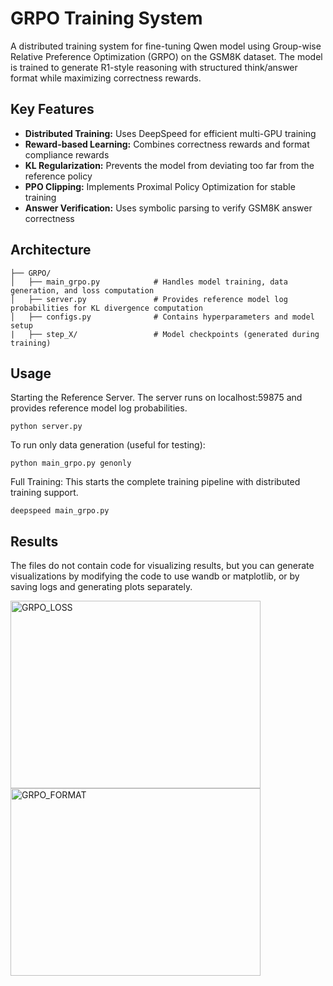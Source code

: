 # GRPO Training System
A distributed training system for fine-tuning Qwen model using Group-wise Relative Preference Optimization (GRPO) on the GSM8K dataset. The model is trained to generate R1-style reasoning with structured think/answer format while maximizing correctness rewards.

## Key Features
- **Distributed Training:** Uses DeepSpeed for efficient multi-GPU training   
- **Reward-based Learning:** Combines correctness rewards and format compliance rewards   
- **KL Regularization:** Prevents the model from deviating too far from the reference policy   
- **PPO Clipping:** Implements Proximal Policy Optimization for stable training   
- **Answer Verification:** Uses symbolic parsing to verify GSM8K answer correctness   

## Architecture
```
├── GRPO/  
│   ├── main_grpo.py            # Handles model training, data generation, and loss computation
│   ├── server.py               # Provides reference model log probabilities for KL divergence computation  
│   ├── configs.py              # Contains hyperparameters and model setup
|   ├── step_X/                 # Model checkpoints (generated during training)
```
## Usage
Starting the Reference Server. The server runs on localhost:59875 and provides reference model log probabilities.
```
python server.py
```
To run only data generation (useful for testing):
```
python main_grpo.py genonly
```
Full Training: This starts the complete training pipeline with distributed training support.
```
deepspeed main_grpo.py
```
## Results
The files do not contain code for visualizing results, but you can generate visualizations by modifying the code to use wandb or matplotlib, or by saving logs and generating plots separately.    


<img width="400" height="300" alt="GRPO_LOSS" src="https://github.com/user-attachments/assets/d3db0c1e-5fa8-41e1-bc4f-76915ee2690d" />


<img width="400" height="300" alt="GRPO_FORMAT" src="https://github.com/user-attachments/assets/606592cc-8ef5-4e22-8a82-a080aa012b7c" />



